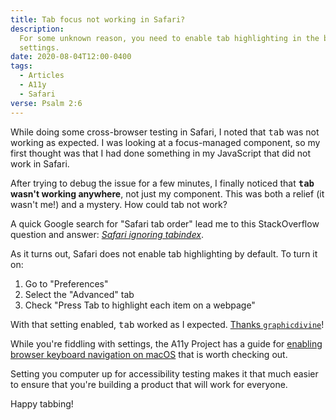 ```yaml
---
title: Tab focus not working in Safari?
description:
  For some unknown reason, you need to enable tab highlighting in the browser's
  settings.
date: 2020-08-04T12:00-0400
tags:
  - Articles
  - A11y
  - Safari
verse: Psalm 2:6
---
```


While doing some cross-browser testing in Safari, I noted that <kbd>tab</kbd>
was not working as expected. I was looking at a focus-managed component, so my
first thought was that I had done something in my JavaScript that did not work
in Safari.

After trying to debug the issue for a few minutes, I finally noticed that
**<kbd>tab</kbd> wasn't working anywhere**, not just my component. This was both
a relief (it wasn't me!) and a mystery. How could tab not work?

A quick Google search for "Safari tab order" lead me to this StackOverflow
question and answer:
[_Safari ignoring tabindex_](https://stackoverflow.com/questions/1848390/safari-ignoring-tabindex).

As it turns out, Safari does not enable tab highlighting by default. To turn it
on:

1. Go to "Preferences"
2. Select the "Advanced" tab
3. Check "Press Tab to highlight each item on a webpage"

With that setting enabled, <kbd>tab</kbd> worked as I expected.
[Thanks `graphicdivine`](https://stackoverflow.com/a/1914496/8486161)!

While you're fiddling with settings, the A11y Project has a guide for
[enabling browser keyboard navigation on macOS](https://www.a11yproject.com/posts/2017-12-29-macos-browser-keyboard-navigation/)
that is worth checking out.

Setting you computer up for accessibility testing makes it that much easier to
ensure that you're building a product that will work for everyone.

Happy tabbing!
